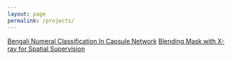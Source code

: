 ```yaml
---
layout: page
permalink: /projects/
---
```



[Bengali Numeral Classification In Capsule Network](https://www.kaggle.com/ipythonx/bengali-numeral-classification-in-capsule-network)
[Blending Mask with X-ray for Spatial Supervision](https://www.kaggle.com/ipythonx/blending-mask-with-x-ray-for-spatial-supervision)






